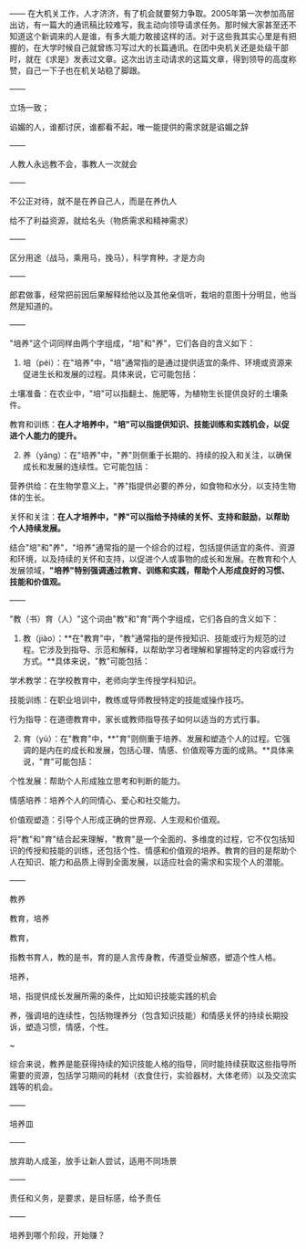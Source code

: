 ——
在大机关工作，人才济济，有了机会就要努力争取。2005年第一次参加高层出访，有一篇大的通讯稿比较难写，我主动向领导请求任务。那时候大家甚至还不知道这个新调来的人是谁，有多大能力敢接这样的活。对于这些我其实心里是有把握的，在大学时候自己就曾练习写过大的长篇通讯。在团中央机关还是处级干部时，就在《求是》发表过文章。这次出访主动请求的这篇文章，得到领导的高度称赞，自己一下子也在机关站稳了脚跟。

——

立场一致；

谄媚的人，谁都讨厌，谁都看不起，唯一能提供的需求就是谄媚之辞

——

人教人永远教不会，事教人一次就会

——

不公正对待，就不是在养自己人，而是在养仇人

给不了利益资源，就给名头（物质需求和精神需求）

——

区分用途（战马，乘用马，挽马），科学育种，才是方向

——

郎君做事，经常把前因后果解释给他以及其他亲信听，栽培的意图十分明显，他当然是知道的。

——

"培养"这个词同样由两个字组成，"培"和"养"，它们各自的含义如下：

1. 培（péi）：在"培养"中，"培"通常指的是通过提供适宜的条件、环境或资源来促进生长和发展的过程。具体来说，它可能包括：

土壤准备：在农业中，"培"可以指翻土、施肥等，为植物生长提供良好的土壤条件。

教育和训练：**在人才培养中，"培"可以指提供知识、技能训练和实践机会，以促进个人能力的提升。**

2. 养（yǎng）：在"培养"中，"养"则侧重于长期的、持续的投入和关注，以确保成长和发展的连续性。它可能包括：

营养供给：在生物学意义上，"养"指提供必要的养分，如食物和水分，以支持生物体的生长。

关怀和关注：**在人才培养中，"养"可以指给予持续的关怀、支持和鼓励，以帮助个人持续发展。**

结合"培"和"养"，"培养"通常指的是一个综合的过程，包括提供适宜的条件、资源和环境，以及持续的关怀和支持，以促进个人或事物的成长和发展。在教育和个人发展领域，**"培养"特别强调通过教育、训练和实践，帮助个人形成良好的习惯、技能和价值观。**

——

"教（书）育（人）"这个词由"教"和"育"两个字组成，它们各自的含义如下：

1. 教（jiào）：**在"教育"中，"教"通常指的是传授知识、技能或行为规范的过程。它涉及到指导、示范和解释，以帮助学习者理解和掌握特定的内容或行为方式。**具体来说，"教"可能包括：

学术教学：在学校教育中，老师向学生传授学科知识。

技能训练：在职业培训中，教练或导师教授特定的技能或操作技巧。

行为指导：在道德教育中，家长或教师指导孩子如何以适当的方式行事。

2. 育（yù）：在"教育"中，**"育"则侧重于培养、发展和塑造个人的过程。它强调的是内在的成长和发展，包括心理、情感、价值观等方面的成熟。**具体来说，"育"可能包括：

个性发展：帮助个人形成独立思考和判断的能力。

情感培养：培养个人的同情心、爱心和社交能力。

价值观塑造：引导个人形成正确的世界观、人生观和价值观。

将"教"和"育"结合起来理解，"教育"是一个全面的、多维度的过程，它不仅包括知识的传授和技能的训练，还包括个性、情感和价值观的培养。教育的目的是帮助个人在知识、能力和品质上得到全面发展，以适应社会的需求和实现个人的潜能。

——

教养

教育，培养

教育，

指教书育人，教的是书，育的是人言传身教，传道受业解惑，塑造个性人格。

培养，

培，指提供成长发展所需的条件，比如知识技能实践的机会

养，强调培的连续性，包括物理养分（包含知识技能）和情感关怀的持续长期投诉，塑造习惯，情感，个性。

~

综合来说，教养是能获得持续的知识技能人格的指导，同时能持续获取这些指导所需要的资源，包括学习期间的耗材（衣食住行，实验器材，大体老师）以及交流实践等的机会。

——

培养皿

——

放弃助人成圣，放手让新人尝试，适用不同场景

——

责任和义务，是要求，是目标感，给予责任

——

培养到哪个阶段，开始赚？
